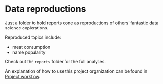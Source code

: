 # Data reproductions

Just a folder to hold reports done as reproductions of others' fantastic data science explorations. 

Reproduced topics include: 

* meat consumption
* name popularity

Check out the `reports` folder for the full analyses. 

An explanation of how to use this project organization can be found in [Project workflow](https://dcl-workflow.stanford.edu/project-workflow.html).

